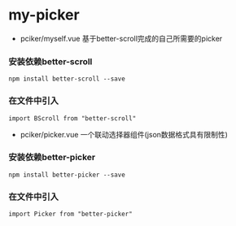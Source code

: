 # my-picker
* pciker/myself.vue 基于better-scroll完成的自己所需要的picker
### 安装依赖better-scroll
`npm install better-scroll --save`
### 在文件中引入
`import BScroll from "better-scroll"`

* pciker/picker.vue 一个联动选择器组件(json数据格式具有限制性)
### 安装依赖better-picker
`npm install better-picker --save`
### 在文件中引入
`import Picker from "better-picker"`
